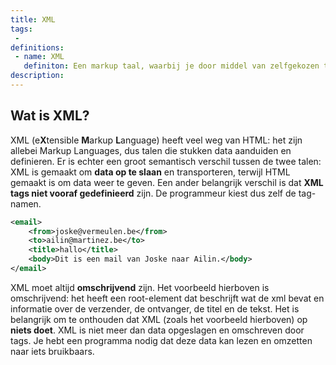 ```yaml
---
title: XML
tags: 
 - 
definitions:
 - name: XML
   definiton: Een markup taal, waarbij je door middel van zelfgekozen tags data kunt aanduiden en organiseren. Bestanden in deze taal doen op zichzelf niets, maar hebben een programma nodig dat deze bestanden inleest.
description:
---
```


## Wat is XML?

XML (e**X**tensible **M**arkup **L**anguage) heeft veel weg van HTML: het zijn allebei Markup Languages, dus talen die stukken data aanduiden en definieren. Er is echter een groot semantisch verschil tussen de twee talen: XML is gemaakt om **data op te slaan** en transporteren, terwijl HTML gemaakt is om data weer te geven. Een ander belangrijk verschil is dat **XML tags niet vooraf gedefinieerd** zijn. De programmeur kiest dus zelf de tag-namen.

```xml
<email>
    <from>joske@vermeulen.be</from>
    <to>ailin@martinez.be</to>
    <title>hallo</title>
    <body>Dit is een mail van Joske naar Ailin.</body>
</email>
```

XML moet altijd **omschrijvend** zijn. Het voorbeeld hierboven is omschrijvend: het heeft een root-element dat beschrijft wat de xml bevat en informatie over de verzender, de ontvanger, de titel en de tekst. Het is belangrijk om te onthouden dat XML (zoals het voorbeeld hierboven) op **niets doet**. XML is niet meer dan data opgeslagen en omschreven door tags. Je hebt een programma nodig dat deze data kan lezen en omzetten naar iets bruikbaars.